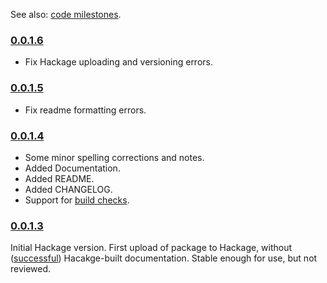 See also: [code milestones](https://github.com/orome/crypto-enigma/milestones?state=closed).

### [0.0.1.6](https://github.com/orome/crypto-enigma/releases/tag/dist004)

* Fix Hackage uploading and versioning errors.

### [0.0.1.5](https://github.com/orome/crypto-enigma/releases/tag/dist003)

* Fix readme formatting errors.

### [0.0.1.4](https://github.com/orome/crypto-enigma/releases/tag/dist002)

* Some minor spelling corrections and notes.
* Added Documentation.
* Added README.
* Added CHANGELOG.
* Support for [build checks](https://travis-ci.org/orome/crypto-enigma).


### [0.0.1.3](https://github.com/orome/crypto-enigma/releases/tag/dist001)

Initial Hackage version. First upload of package to Hackage, 
without ([successful](https://hackage.haskell.org/package/crypto-enigma-0.0.1.3/reports/1)) Hacakge-built documentation.
Stable enough for use, but not reviewed.